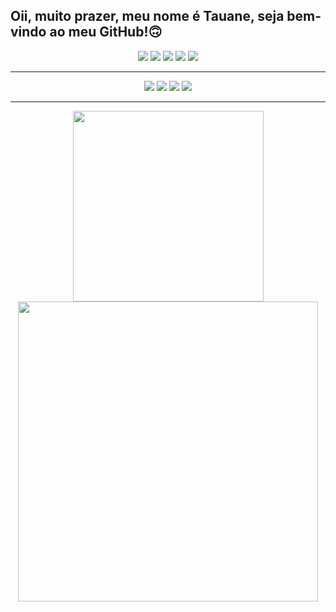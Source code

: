 ## Oii, muito prazer, meu nome é Tauane, seja bem-vindo ao meu GitHub!🙃
<!-- 
  sites de badges:
https://dev.to/envoy_/150-badges-for-github-pnk
https://badgen.net/
-->

<p align="center">
  <img src="https://img.shields.io/badge/-Visual%20Studio%20Code-23A9F2?style=for-the-badge&logo=Visual%20Studio%20Code&logoColor=white"/>
  <img src="https://img.shields.io/badge/Figma-blue?style=for-the-badge&logo=Figma&logoColor=black" />
  <img src="https://img.shields.io/badge/Markdown-000000?style=for-the-badge&logo=markdown&logoColor=white" />
  <img src="https://img.shields.io/badge/-Git-F44D27?style=for-the-badge&logo=Git&logoColor=white"/>
  <img src="https://img.shields.io/badge/-Github-181717?style=for-the-badge&logo=GitHub&logoColor=white"/>
</p>  
  
--- 
<p align="center">
  <img  src="https://img.shields.io/badge/HTML5-E34F26?style=for-the-badge&logo=html5&logoColor=white" />
  <img src="https://img.shields.io/badge/CSS3-1572B6?style=for-the-badge&logo=css3&logoColor=white" />
  <img src="https://img.shields.io/badge/Sass-CC6699?style=for-the-badge&logo=sass&logoColor=white"/>
  <img src="https://img.shields.io/badge/JavaScript-323330?style=for-the-badge&logo=javascript&logoColor=F7DF1E" />
</p>

---
<p align="center">
  <img width="305px" src="https://github-readme-stats.vercel.app/api/top-langs/?username=TauaneCustodio&theme=blue-green"/>
  <img width="480px" src="https://github-readme-stats.vercel.app/api?username=TauaneCustodio&theme=blue-green"/>
</p>
